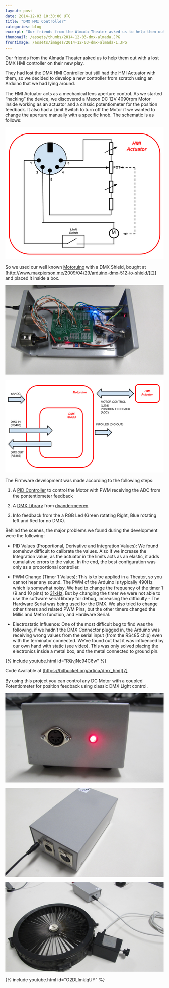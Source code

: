 ```yaml
---
layout: post
date: 2014-12-03 10:30:00 UTC
title: "DMX HMI Controller"
categories: blog
excerpt: "Our friends from the Almada Theater asked us to help them out with a lost DMX HMI controller for their new play."
thumbnail: /assets/thumbs/2014-12-03-dmx-almada.JPG
frontimage: /assets/images/2014-12-03-dmx-almada-1.JPG
---
```


Our friends from the Almada Theater asked us to help them out with a lost DMX HMI controller on their new play.

They had lost the DMX HMI Controller but still had the HMI Actuator with them, so we decided to develop a new controller from scratch using an Arduino that we had lying around.

The HMI Actuator acts as a mechanical lens aperture control. As we started “hacking” the device, we discovered a Maxon DC 12V 4090rpm Motor inside working as an actuator and a classic potentiometer for the position feedback. It also had a Limit Switch to turn off the Motor if we wanted to change the aperture manually with a specific knob. The schematic is as follows:

![](/assets/images/2014-12-03-dmx-almada-5.jpg)

So we used our well known [Motoruino][1] with a DMX Shield, bought at [http://www.maxpierson.me/2009/04/29/arduino-dmx-512-io-shield/][2] and placed it inside a box.

![](/assets/images/2014-12-03-dmx-almada-1.JPG)

![](/assets/images/2014-12-03-dmx-almada-6.JPG)

The Firmware development was made according to the following steps:
1. A [PID Controller][3] to control the Motor with PWM receiving the ADC from the pontentiometer feedback

2. A [DMX Library][4] from [dvandermeeren][5]

3. Info feedback from the a RGB Led (Green rotating Right, Blue rotating left and Red for no DMX).

Behind the scenes, the major problems we found during the development were the following:

- PID Values (Proportional, Derivative and Integration Values):
We found somehow difficult to calibrate the values. Also if we increase the Integration value, as the actuator in the limits acts as an elastic, it adds cumulative errors to the value. In the end, the best configuration was only as a proportional controller.

- PWM Change (Timer 1 Values):
This is to be applied in a Theater, so you cannot hear any sound. The PWM of the Arduino is typically 490Hz which is somewhat noisy. 
We had to change the frequency of the timer 1 (9 and 10 pins) to [31kHz][6]. 
But by changing the timer we were not able to use the software serial library for debug, increasing the difficulty - The Hardware Serial was being used for the DMX. We also tried to change other timers and related PWM Pins, but the other timers changed the Millis and Metro function, and Hardware Serial.

- Electrostatic Influence:
One of the most difficult bug to find was the following, if we hadn’t the DMX Connector plugged in, the Arduino was receiving wrong values from the serial input (from the RS485 chip) even with the terminator connected. We’ve found out that it was influenced by our own hand with static (see video). This was only solved placing the electronics inside a metal box, and the metal connected to ground pin.

{% include youtube.html id="RQvjNc94C6w" %}

Code Available at [https://bitbucket.org/artica/dmx_hmi][7]

By using this project you can control any DC Motor with a coupled Potentiometer for position feedback using classic DMX Light control.

![](/assets/images/2014-12-03-dmx-almada-2.JPG)

![](/assets/images/2014-12-03-dmx-almada-3.JPG)

![](/assets/images/2014-12-03-dmx-almada-4.JPG)

{% include youtube.html id="O2DLlmklqUY" %}

[1]: http://www.guibot.pt/motoruino/
[2]: http://www.maxpierson.me/2009/04/29/arduino-dmx-512-io-shield/
[3]: https://www.udacity.com/course/viewer#!/c-cs373/l-48743150/e-48728346/m-48271914
[4]: http://sourceforge.net/p/dmxlibraryforar/wiki/Home/
[5]: http://sourceforge.net/u/dvandermeeren/profile/
[6]: http://playground.arduino.cc/Code/PwmFrequency
[7]: https://bitbucket.org/artica/dmx_hmi
